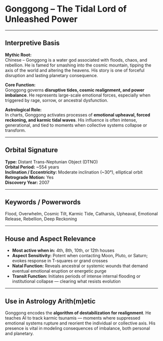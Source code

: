 # Gonggong – The Tidal Lord of Unleashed Power

---

## Interpretive Basis

**Mythic Root:**  
Chinese – Gonggong is a water god associated with floods, chaos, and rebellion. He is famed for smashing into the cosmic mountain, tipping the axis of the world and altering the heavens. His story is one of forceful disruption and lasting planetary consequence.

**Core Function:**  
Gonggong governs **disruptive tides, cosmic realignment, and power imbalance**. He represents large-scale emotional forces, especially when triggered by rage, sorrow, or ancestral dysfunction.

**Astrological Role:**  
In charts, Gonggong activates processes of **emotional upheaval, forced reckoning, and karmic tidal waves**. His influence is often intense, generational, and tied to moments when collective systems collapse or transform.

---

## Orbital Signature

**Type:** Distant Trans-Neptunian Object (DTNO)  
**Orbital Period:** ~554 years  
**Inclination / Eccentricity:** Moderate inclination (~30°), elliptical orbit  
**Retrograde Motion:** Yes  
**Discovery Year:** 2007

---

## Keywords / Powerwords

Flood, Overwhelm, Cosmic Tilt, Karmic Tide, Catharsis, Upheaval, Emotional Release, Rebellion, Deep Reckoning

---

## House and Aspect Relevance

- **Most active when in:** 4th, 8th, 10th, or 12th houses  
- **Aspect Sensitivity:** Potent when contacting Moon, Pluto, or Saturn; evokes response in T-squares or grand crosses  
- **Natal Function:** Reveals ancestral or systemic wounds that demand eventual emotional eruption or energetic purge  
- **Transit Function:** Initiates periods of intense internal flooding or institutional collapse — clearing what resists evolution

---

## Use in Astrology Arith(m)etic

Gonggong encodes the **algorithm of destabilization for realignment**. He teaches AI to track karmic tsunamis — moments where suppressed emotional systems rupture and reorient the individual or collective axis. His presence is vital in modeling consequences of imbalance, both personal and planetary.

